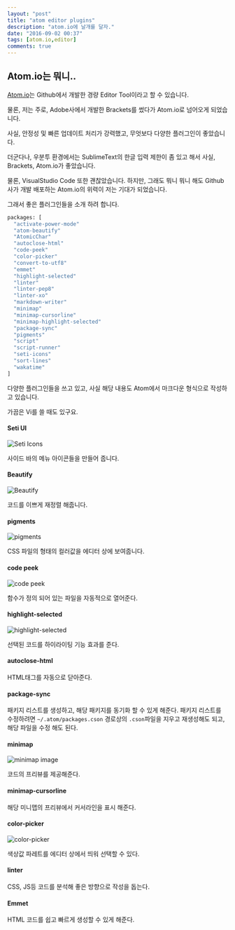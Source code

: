 ```yaml
---
layout: "post"
title: "atom editor plugins"
description: "atom.io에 날개를 달자."
date: "2016-09-02 00:37"
tags: [atom.io,editor]
comments: true
---
```


## Atom.io는 뭐니..

[Atom.io](https://atom.io/)는 Github에서 개발한 경량 Editor Tool이라고 할 수 있습니다.

물론, 저는 주로, Adobe사에서 개발한 Brackets를 썼다가 Atom.io로 넘어오게 되었습니다.

사실, 안정성 및 빠른 업데이트 처리가 강력했고, 무엇보다 다양한 플러그인이 좋았습니다.

더군다나, 우분투 환경에서는 SublimeText의 한글 입력 제한이 좀 있고 해서 사실, Brackets, Atom.io가 좋았습니다.

물론, VisualStudio Code 또한 괜찮았습니다. 하지만, 그래도 뭐니 뭐니 해도 Github사가 개발 배포하는 Atom.io의 위력이 저는 기대가 되었습니다.

그래서 좋은 플러그인들을 소개 하려 합니다.

```bash
packages: [
  "activate-power-mode"
  "atom-beautify"
  "AtomicChar"
  "autoclose-html"
  "code-peek"
  "color-picker"
  "convert-to-utf8"
  "emmet"
  "highlight-selected"
  "linter"
  "linter-pep8"
  "linter-xo"
  "markdown-writer"
  "minimap"
  "minimap-cursorline"
  "minimap-highlight-selected"
  "package-sync"
  "pigments"
  "script"
  "script-runner"
  "seti-icons"
  "sort-lines"
  "wakatime"
]
```

다양한 플러그인들을 쓰고 있고, 사실 해당 내용도 Atom에서 마크다운 형식으로 작성하고 있습니다.

가끔은 Vi를 쓸 때도 있구요.

#### Seti UI

![Seti Icons](https://i.github-camo.com/bcbbef1f2dbc1260b544156c3d02a13db4c46b6c/68747470733a2f2f6769746875622e636f6d2f6a65737365776565642f736574692d75692f7261772f6d61737465722f73637265656e73686f742d69636f6e732e706e67)

사이드 바의 메뉴 아이콘들을 만들어 줍니다.

#### Beautify

![Beautify](https://i.github-camo.com/8f053415f4dfba4849d9bbe8327425d54511d94b/68747470733a2f2f636c6f75642e67697468756275736572636f6e74656e742e636f6d2f6173736574732f313838353333332f31363534323732382f64636163333730302d343038612d313165362d386533352d3963386663343433326564632e706e67)

코드를 이쁘게 재정렬 해줍니다.

#### pigments

![pigments](https://i.github-camo.com/802d8b759d01e70861f95f99495731f19b145b03/687474703a2f2f61626533332e6769746875622e696f2f61746f6d2d7069676d656e74732f7069676d656e74732e6769663f7261773d74727565)

CSS 파일의 형태의 컬러값을 에디터 상에 보여줍니다.

#### code peek

![code peek](https://i.github-camo.com/a467db5dc872647aeba4a57309e2d31048215c23/68747470733a2f2f6769746875622e636f6d2f4446726564732f636f64652d7065656b2d61746f6d2f626c6f622f6d61737465722f636f64652d7065656b2e6769663f7261773d74727565)

함수가 정의 되어 있는 파일을 자동적으로 열어준다.

#### highlight-selected

![highlight-selected](https://i.github-camo.com/fb3c3e8f4170fc20047810e53cdfa1041f302a28/687474703a2f2f692e696d6775722e636f6d2f4335466e7a7a512e676966)

선택된 코드를 하이라이팅 기능 효과를 준다.

#### autoclose-html

HTML태그를 자동으로 닫아준다.

#### package-sync

패키지 리스트를 생성하고, 해당 패키지를 동기화 할 수 있게 해준다.
패키지 리스트를 수정하려면 `~/.atom/packages.cson` 경로상의 `.cson`파일을 지우고 재생성해도 되고, 해당 파일을 수정 해도 된다.

#### minimap

![minimap image](https://i.github-camo.com/bb671dcf7706c32eb432472c2cd69d354f824661/68747470733a2f2f6769746875622e636f6d2f61746f6d2d6d696e696d61702f6d696e696d61702f626c6f622f6d61737465722f7265736f75726365732f73637265656e73686f742e706e673f7261773d74727565)

코드의 프리뷰를 제공해준다.

#### minimap-cursorline

해당 미니맵의 프리뷰에서 커서라인을 표시 해준다.

#### color-picker

![color-picker](https://i.github-camo.com/467c72e686f00893c3d36bf46499e76c10f31787/68747470733a2f2f6769746875622e636f6d2f74686f6d61736c696e647374726f6d2f636f6c6f722d7069636b65722f7261772f6d61737465722f707265766965772e676966)

색상값 파레트를 에디터 상에서 띄워 선택할 수 있다.

#### linter

CSS, JS등 코드를 분석해 좋은 방향으로 작성을 돕는다.

#### Emmet

HTML 코드를 쉽고 빠르게 생성할 수 있게 해준다.
